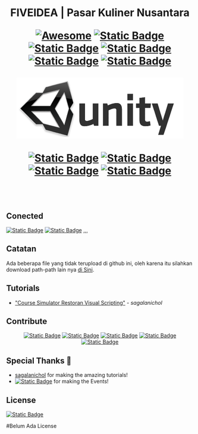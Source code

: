 <h1 align="center">FIVEIDEA | Pasar Kuliner Nusantara

<div align="center">

[![Awesome](https://cdn.rawgit.com/sindresorhus/awesome/d7305f38d29fed78fa85652e3a63e154dd8e8829/media/badge.svg)](https://github.com/sindresorhus/awesome)
[![Static Badge](https://img.shields.io/badge/build-v2022.3.19f1-green?style=flat&logo=unity&logoColor=white&logoSize=auto&label=Unity%20Version&labelColor=grey&color=dark%20green&cacheSeconds=3600)](https://unity.com/releases/editor/whats-new/2022.3.19)
[![Static Badge](https://img.shields.io/badge/-C%20Sharp-green?style=flat&logo=sharp&logoColor=%230C1528&logoSize=amd&labelColor=%234ACBD6&color=%23191A1B&cacheSeconds=3600)]()
[![Static Badge](https://img.shields.io/badge/build-v0.01-green?style=flat&logo=alibabacloud&logoColor=white&logoSize=amd&label=Game%20Version&labelColor=grey&color=orange&cacheSeconds=3600)](https://github.com/M-Ridho-Fauzan/FIVEIDEA-Pasar-Kuliner-Nusantara)
[![Static Badge](https://img.shields.io/badge/-Android-green?style=flat&logo=android&logoColor=white&logoSize=amd&labelColor=grey&color=%2305CE78&cacheSeconds=3600)]()
[![Static Badge](https://img.shields.io/badge/-Windows-green?style=flat&logo=pycharm&logoColor=%230C1528&logoSize=amd&labelColor=%234ACBD6&color=%230C1528&cacheSeconds=3600)](https://www.microsoft.com/software-download/windows11)

![design](/RmAsset/Unity%20Logo.png) 

[![Static Badge](https://img.shields.io/badge/build-%204%20-green?style=flat&logo=git&logoColor=%23F05032&logoSize=amd&label=Contributtors%20&labelColor=grey&color=%2397979A&cacheSeconds=3600)](https://github.com/M-Ridho-Fauzan/FIVEIDEA-Pasar-Kuliner-Nusantara/graphs/contributors)
[![Static Badge](https://img.shields.io/badge/build-%20Hutong%20Games%20-green?style=flat&logo=relay&logoColor=white&logoSize=amd&label=Playmaker&labelColor=grey&color=%23FF0000&cacheSeconds=3600)](https://hutonggames.com/index.html)
[![Static Badge](https://img.shields.io/badge/build-%20v0.6.11%20-green?style=flat&logoColor=white&logoSize=amd&label=Ecosystem%20Ver%20&labelColor=grey&color=orange&cacheSeconds=3600)](https://hutonggames.fogbugz.com/default.asp?W1181)
[![Static Badge](https://img.shields.io/badge/build-%20Open%20-green?style=flat&logo=pinboard&logoColor=white&logoSize=amd&label=Status&labelColor=grey&color=%23609926&cacheSeconds=3600)]()

</div>

<br>

## Conected

  [![Static Badge](https://img.shields.io/badge/-Itch.io-green?style=plastic&logo=itchdotio&logoColor=%23FA5C5C&logoSize=amd&labelColor=white&color=gray&cacheSeconds=3600)](https://itch.io/)
  [![Static Badge](https://img.shields.io/badge/-Academy-green?style=plastic&label=Agate&labelColor=%23071D49&color=%230B2C4A&cacheSeconds=3600)](https://academy.agate.id/)
  ,,,

## Catatan

Ada beberapa file yang tidak terupload di github ini, oleh karena itu silahkan download path-path lain nya [di Sini](https://drive.google.com/drive/folders/1vhdA4krfIrJAmJJmzDZFqLiFvQLi_-6v?usp=sharing).


## Tutorials
- ["Course Simulator Restoran Visual Scripting"](https://lynk.id/sagalanichol) - *sagalanichol*

## Contribute

<div align="center">

[![Static Badge](https://img.shields.io/badge/build-M%20Ridho%20Fauzan-green?style=for-the-badge&logo=github&logoColor=white&logoSize=amd&label=Github&labelColor=gray&color=97979A&cacheSeconds=3600)](https://github.com/M-Ridho-Fauzan)
[![Static Badge](https://img.shields.io/badge/build-Dafa-green?style=for-the-badge&logo=github&logoColor=white&logoSize=amd&label=Github&labelColor=gray&color=97979A&cacheSeconds=3600)]()
[![Static Badge](https://img.shields.io/badge/build-asd-green?style=for-the-badge&logo=github&logoColor=white&logoSize=amd&label=Github&labelColor=gray&color=97979A&cacheSeconds=3600)]()
[![Static Badge](https://img.shields.io/badge/build-asd%20A-green?style=for-the-badge&logo=github&logoColor=white&logoSize=amd&label=Github&labelColor=gray&color=97979A&cacheSeconds=3600)]()
[![Static Badge](https://img.shields.io/badge/build-asd%20B-green?style=for-the-badge&logo=github&logoColor=white&logoSize=amd&label=Github&labelColor=gray&color=97979A&cacheSeconds=3600)]()

</div>

## Special Thanks 🙇
- [sagalanichol](https://lynk.id/sagalanichol) for making the amazing tutorials!
- [![Static Badge](https://img.shields.io/badge/-Academy-green?style=plastic&label=Agate&labelColor=%23071D49&color=%230B2C4A&cacheSeconds=3600)](https://academy.agate.id/) for making the Events!

## License

[![Static Badge](https://img.shields.io/badge/-Unlicense-green?style=for-the-badge&logo=unlicense&logoColor=white&logoSize=amd&labelColor=gray&color=%23808080&cacheSeconds=3600)]()

#Belum Ada License
<!-- [![CC0](https://licensebuttons.net/p/zero/1.0/88x31.png)](https://creativecommons.org/publicdomain/zero/1.0/)

To the extent possible under law, [Abhishek Naidu](https://abhisheknaidu.tech/) has waived all copyright and related or neighboring rights to this work. -->
